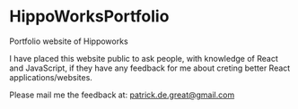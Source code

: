 # HippoWorksPortfolio
Portfolio website of Hippoworks

I have placed this website public to ask people, with knowledge of React and JavaScript, if they have any feedback for me about creting better React applications/websites. 

Please mail me the feedback at: patrick.de.great@gmail.com
